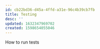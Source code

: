 ```yaml
---
id: cb22bd36-d45a-4ffd-a31e-96c4b39cb7fb
title: Testing
desc: ''
updated: 1632347969702
created: 1598654055046
---
```


How to run tests
<!-- ## Overview

See remote pairing session for an overview of setting up tests.

<iframe width="560" height="315" src="https://www.youtube.com/embed/ueMhGDwMP9M" frameborder="0" allow="accelerometer; autoplay; clipboard-write; encrypted-media; gyroscope; picture-in-picture" allowfullscreen></iframe>

- [[Session notes|dendron.dev.qa.notes]] -->
